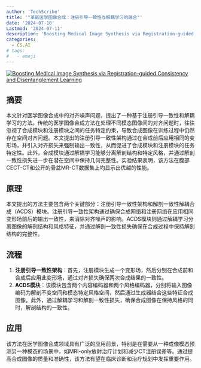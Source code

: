 ```yaml
---
author: 'TechScribe'
title: '"革新医学图像合成：注册引导一致性与解耦学习的融合"'
date: '2024-07-10'
Lastmod: '2024-07-11'
description: 'Boosting Medical Image Synthesis via Registration-guided Consistency and Disentanglement Learning'
categories:
  - CS.AI
# tags:
#   - emoji
---
```


[![Boosting Medical Image Synthesis via Registration-guided Consistency and Disentanglement Learning](https://arxiv-research-1301205113.cos.ap-guangzhou.myqcloud.com/images/2407.07660v1.pdf_0.jpg)](https://arxiv.org/abs/2407.07660v1)

## 摘要

本文针对医学图像合成中的对齐噪声问题，提出了一种基于注册引导一致性和解耦学习的方法。传统的医学图像合成方法在处理不同模态图像间的对齐问题时，往往忽视了合成模块和注册模块之间的任务特定约束，导致合成图像在训练过程中仍然存在空间对齐问题。本文提出的注册引导一致性架构通过在合成前后应用相同的变形场，并引入对齐损失来强制输出一致性，从而促进了合成模块和注册模块的任务特定性。此外，合成模块通过解耦学习能够分离解剖结构和特定风格，并通过解剖一致性损失进一步在潜在空间中保持几何完整性。实验结果表明，该方法在腹部CECT-CT和公开的骨盆MR-CT数据集上均显示出优越的性能。<!--more-->

## 原理

本文提出的方法主要包含两个关键部分：注册引导一致性架构和解剖一致性解耦合成（ACDS）模块。注册引导一致性架构通过确保合成网络和注册网络在应用相同变形场前后的输出一致性，来消除对齐噪声的影响。ACDS模块则通过解耦学习分离图像的解剖结构和风格特征，并通过解剖一致性损失确保在合成过程中保持解剖结构的完整性。

## 流程

1. **注册引导一致性架构**：首先，注册模块生成一个变形场，然后分别在合成前和合成后应用此变形场，通过对齐损失确保两次合成结果的一致性。
2. **ACDS模块**：该模块包含两个内容编码器和两个风格编码器，分别将输入图像编码为解剖不变空间和模态特定风格空间，然后通过生成器结合这些特征合成图像。此外，通过解耦学习和解剖一致性损失，确保合成图像在保持风格的同时，解剖结构的一致性。

## 应用

该方法在医学图像合成领域具有广泛的应用前景，特别是在需要从一种成像模态预测另一种模态的场景中，如MRI-only放射治疗计划和减少CT注册误差等。通过提高合成图像的质量和准确性，该方法有望在临床诊断和治疗规划中发挥重要作用。